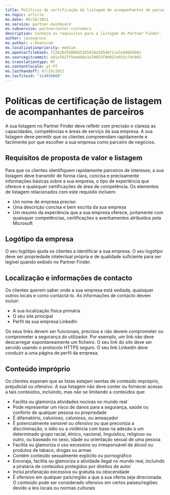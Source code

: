 ```yaml
---
title: Políticas de certificação de listagem de acompanhantes de parceiros
ms.topic: article
ms.date: 06/16/2021
ms.service: partner-dashboard
ms.subservice: partnercenter-customers
description: Conheça os requisitos para a listagem de Partner Finder.
author: jasongroce
ms.author: v-mhanscom
ms.localizationpriority: medium
ms.openlocfilehash: 712b26d56886b5265038a385dbf1ce1e68bb5081
ms.sourcegitcommit: ad1af627f5ee6b6e3a70655f90927e932cf4c985
ms.translationtype: MT
ms.contentlocale: pt-PT
ms.lasthandoff: 07/29/2021
ms.locfileid: "114836088"
---
```

# <a name="partner-finder-listing-certification-policies"></a>Políticas de certificação de listagem de acompanhantes de parceiros

A sua listagem no Partner Finder deve refletir com precisão e clareza as capacidades, competências e áreas de serviço da sua empresa. A sua listagem deve permitir que os clientes compreendam rapidamente e facilmente por que escolher a sua empresa como parceiro de negócios.

## <a name="value-proposition-and-listing-requirements"></a>Requisitos de proposta de valor e listagem

Para que os clientes identifiquem rapidamente parceiros de interesse, a sua listagem deve transmitir de forma clara, concisa e precisamente informações básicas sobre a sua empresa, o tipo de experiência que oferece e quaisquer certificações de área de competência. Os elementos de listagem relacionados com este requisito incluem:

- Um nome de empresa preciso
- Uma descrição concisa e bem escrita da sua empresa
- Um resumo da experiência que a sua empresa oferece, juntamente com quaisquer competências, certificações e averbamentos atribuídos pela Microsoft

## <a name="company-logo"></a>Logótipo da empresa

O seu logótipo ajuda os clientes a identificar a sua empresa. O seu logótipo deve ser propriedade intelectual própria e de qualidade suficiente para ser legível quando exibido no Partner Finder.

## <a name="location-and-contact-information"></a>Localização e informações de contacto

Os clientes querem saber onde a sua empresa está sediada, quaisquer outros locais e como contactá-lo. As informações de contacto devem incluir:

- A sua localização física primária
- O seu site principal
- Perfil da sua empresa LinkedIn

Os seus links devem ser funcionais, precisos e não devem comprometer ou comprometer a segurança do utilizador. Por exemplo, um link não deve descarregar espontaneamente um ficheiro. O seu link do site deve ser servido usando o protocolo HTTPS seguro. O seu link LinkedIn deve conduzir a uma página de perfil da empresa.

## <a name="inappropriate-content"></a>Conteúdo impróprio

Os clientes esperam que as listas estejam isentas de conteúdo impróprio, prejudicial ou ofensivo. A sua listagem não deve conter ou fornecer acesso a tais conteúdos, incluindo, mas não se limitando a conteúdos que:

- Facilita ou glamoriza atividades nocivas no mundo real
- Pode representar um risco de danos para a segurança, saúde ou conforto de qualquer pessoa ou propriedade
- É difamatório, calunioso, calunioso, ou ameaçador
- É potencialmente sensível ou ofensivo ou que preconiza a discriminação, o ódio ou a violência com base na adesão a um determinado grupo racial, étnico, nacional, linguístico, religioso ou outro, ou baseado no sexo, idade ou orientação sexual de uma pessoa
- Facilita ou glamoriza o uso excessivo ou irresponsável de álcool ou produtos de tabaco, drogas ou armas
- Contém conteúdo sexualmente explícito ou pornográfico
- Encoraja, facilita ou glamoriza a atividade ilegal no mundo real, incluindo a pirataria de conteúdos protegidos por direitos de autor
- Inclui profanação excessiva ou gratuita ou obscenidade
- É ofensivo em qualquer país/região a que a sua oferta seja direcionada. O conteúdo pode ser considerado ofensivo em certos países/regiões devido a leis locais ou normas culturais
